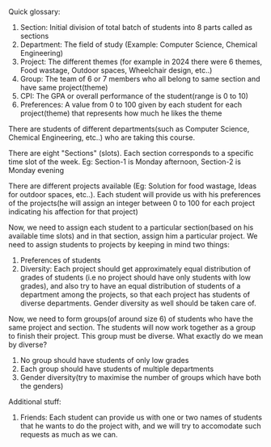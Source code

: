 Quick glossary:
1) Section: Initial division of total batch of students into 8 parts called as sections
2) Department: The field of study (Example: Computer Science, Chemical Engineering)
3) Project: The different themes (for example in 2024 there were 6 themes, Food wastage, Outdoor spaces, Wheelchair design, etc..)
4) Group: The team of 6 or 7 members who all belong to same section and have same project(theme)
5) CPI: The GPA or overall performance of the student(range is 0 to 10)
6) Preferences: A value from 0 to 100 given by each student for each project(theme) that represents how much he likes the theme


There are students of different departments(such as Computer Science, Chemical Engineering, etc..) who are taking this course. 

There are eight "Sections" (slots). Each section corresponds to a specific time slot of the week.
Eg: Section-1 is Monday afternoon, Section-2 is Monday evening

There are different projects available (Eg: Solution for food wastage, Ideas for outdoor spaces, etc..). Each student will provide us with his preferences of the projects(he will assign an integer between 0 to 100 for each project indicating his affection for that project)

Now, we need to assign each student to a particular section(based on his available time slots) and in that section, assign him a particular project. We need to assign students to projects by keeping in mind two things:
1) Preferences of students
2) Diversity: Each project should get approximately equal distribution of grades of students (i.e no project should have only students with low grades), and also try to have an equal distribution of students of a department among the projects, so that each project has students of diverse departments. Gender diversity as well should be taken care of.

Now, we need to form groups(of around size 6) of students who have the same project and section. The students will now work together as a group to finish their project. This group must be diverse. What exactly do we mean by diverse?
1) No group should have students of only low grades
2) Each group should have students of multiple departments
3) Gender diversity(try to maximise the number of groups which have both the genders)

Additional stuff:
1) Friends: Each student can provide us with one or two names of students that he wants to do the project with, and we will try to accomodate such requests as much as we can.
